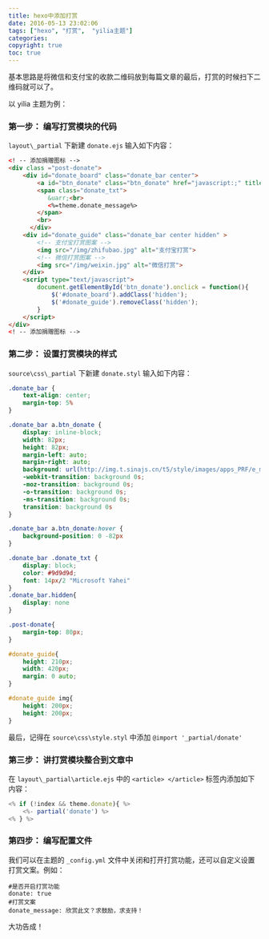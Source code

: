 ```yaml
---
title: hexo中添加打赏
date: 2016-05-13 23:02:06
tags: ["hexo", "打赏",  "yilia主题"]
categories:
copyright: true
toc: true
---
```


基本思路是将微信和支付宝的收款二维码放到每篇文章的最后，打赏的时候扫下二维码就可以了。

<!--more-->

以 yilia 主题为例：

### **第一步： 编写打赏模块的代码** ###

`layout\_partial` 下新建 `donate.ejs` 输入如下内容：

```html
<! -- 添加捐赠图标 -->
<div class ="post-donate">
    <div id="donate_board" class="donate_bar center">
        <a id="btn_donate" class="btn_donate" href="javascript:;" title="打赏"></a>
        <span class="donate_txt">
           &uarr;<br>
           <%=theme.donate_message%>
        </span>
        <br>
      </div>  
    <div id="donate_guide" class="donate_bar center hidden" >
        <!-- 支付宝打赏图案 -->
        <img src="/img/zhifubao.jpg" alt="支付宝打赏"> 
        <!-- 微信打赏图案 -->
        <img src="/img/weixin.jpg" alt="微信打赏">  
    </div>
    <script type="text/javascript">
        document.getElementById('btn_donate').onclick = function(){
            $('#donate_board').addClass('hidden');
            $('#donate_guide').removeClass('hidden');
        }
    </script>
</div>
<! -- 添加捐赠图标 -->
```

### **第二步： 设置打赏模块的样式** ###

`source\css\_partial` 下新建 `donate.styl` 输入如下内容：

```css
.donate_bar {
    text-align: center;
    margin-top: 5%
}

.donate_bar a.btn_donate {
    display: inline-block;
    width: 82px;
    height: 82px;
    margin-left: auto;
    margin-right: auto;
    background: url(http://img.t.sinajs.cn/t5/style/images/apps_PRF/e_media/btn_reward.gif)no-repeat;
    -webkit-transition: background 0s;
    -moz-transition: background 0s;
    -o-transition: background 0s;
    -ms-transition: background 0s;
    transition: background 0s
}

.donate_bar a.btn_donate:hover {
    background-position: 0 -82px
}

.donate_bar .donate_txt {
    display: block;
    color: #9d9d9d;
    font: 14px/2 "Microsoft Yahei"
}
.donate_bar.hidden{
    display: none
}

.post-donate{
    margin-top: 80px;
}

#donate_guide{
    height: 210px;
    width: 420px;
    margin: 0 auto;
}

#donate_guide img{
    height: 200px;
    height: 200px;
}
```

最后，记得在 `source\css\style.styl` 中添加 `@import '_partial/donate'`

### **第三步： 讲打赏模块整合到文章中** ###

在 `layout\_partial\article.ejs` 中的 `<article> </article>` 标签内添加如下内容：

```javascript
<% if (!index && theme.donate){ %>
    <%- partial('donate') %>
<% } %>
```


### **第四步： 编写配置文件** ###

我们可以在主题的 `_config.yml` 文件中关闭和打开打赏功能，还可以自定义设置打赏文案。例如：

```
#是否开启打赏功能
donate: true
#打赏文案
donate_message: 欣赏此文？求鼓励，求支持！
```

大功告成！
